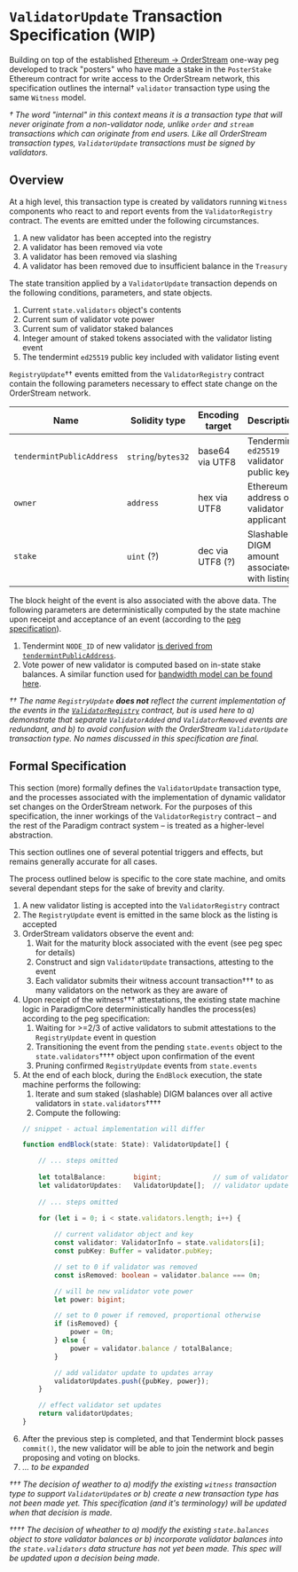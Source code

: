 # `ValidatorUpdate` Transaction Specification (WIP)

Building on top of the established [Ethereum -> OrderStream](./ethereum-peg-spec.md) one-way peg developed to track "posters" who have made a stake in the `PosterStake` Ethereum contract for write access to the OrderStream network, this specification outlines the internal† `validator` transaction type using the same `Witness` model. 

*† The word "internal" in this context means it is a transaction type that will never originate from a non-validator node, unlike `order` and `stream` transactions which can originate from end users. Like all OrderStream transaction types, `ValidatorUpdate` transactions must be signed by validators.*

## Overview
At a high level, this transaction type is created by validators running `Witness` components who react to and report events from the `ValidatorRegistry` contract. The events are emitted under the following circumstances.

1. A new validator has been accepted into the registry
1. A validator has been removed via vote
1. A validator has been removed via slashing
1. A validator has been removed due to insufficient balance in the `Treasury`

The state transition applied by a `ValidatorUpdate` transaction depends on the following conditions, parameters, and state objects.

1. Current `state.validators` object's contents
1. Current sum of validator vote power
1. Current sum of validator staked balances
1. Integer amount of staked tokens associated with the validator listing event
1. The tendermint `ed25519` public key included with validator listing event

`RegistryUpdate`†† events emitted from the `ValidatorRegistry` contract contain the following parameters necessary to effect state change on the OrderStream network.

|Name|Solidity type|Encoding target|Description|
|-|-|-|-|
|`tendermintPublicAddress`|`string`/`bytes32`|base64 via UTF8|Tendermint `ed25519` validator public key|
|`owner`|`address`|hex via UTF8| Ethereum address of validator applicant|
|`stake`|`uint` (?)|dec via UTF8 (?)| Slashable DIGM amount associated with listing

The block height of the event is also associated with the above data. The following parameters are deterministically computed by the state machine upon receipt and acceptance of an event (according to the [peg specification](./ethereum-peg-spec.md)).

1. Tendermint `NODE_ID` of new validator [is derived from `tendermintPublicAddress`](https://github.com/ParadigmFoundation/ParadigmCore/blob/master/src/util/static/valFunctions.ts#L23).
1. Vote power of new validator is computed based on in-state stake balances. A similar function used for [bandwidth model can be found here](https://github.com/ParadigmFoundation/ParadigmCore/blob/dev/src/core/util/utils.ts#L115).

*†† The name `RegistryUpdate` __does not__ reflect the current implementation of the events in the [`ValidatorRegistry`](https://github.com/ParadigmFoundation/ParadigmContracts/blob/master/contracts/ValidatorRegistry.sol) contract, but is used here to a) demonstrate that separate `ValidatorAdded` and `ValidatorRemoved` events are redundant, and b) to avoid confusion with the OrderStream `ValidatorUpdate` transaction type. No names discussed in this specification are final.*

## Formal Specification

This section (more) formally defines the `ValidatorUpdate` transaction type, and the processes associated with the implementation of dynamic validator set changes on the OrderStream network. For the purposes of this specification, the inner workings of the `ValidatorRegistry` contract – and the rest of the Paradigm contract system – is treated as a higher-level abstraction.

This section outlines one of several potential triggers and effects, but remains generally accurate for all cases.

The process outlined below is specific to the core state machine, and omits several dependant steps for the sake of brevity and clarity.

1. A new validator listing is accepted into the `ValidatorRegistry` contract
1. The `RegistryUpdate` event is emitted in the same block as the listing is accepted
1. OrderStream validators observe the event and:
   1. Wait for the maturity block associated with the event (see peg spec for details)
   1. Construct and sign `ValidatorUpdate` transactions, attesting to the event
   1. Each validator submits their witness account transaction††† to as many validators on the network as they are aware of
1. Upon receipt of the witness††† attestations, the existing state machine logic in ParadigmCore deterministically handles the process(es) according to the peg specification:
    1. Waiting for >=2/3 of active validators to submit attestations to the `RegistryUpdate` event in question
    1. Transitioning the event from the pending `state.events` object to the `state.validators`†††† object upon confirmation of the event
    1. Pruning confirmed `RegistryUpdate` events from `state.events`
1. At the end of each block, during the `EndBlock` execution, the state machine performs the following:
    1. Iterate and sum staked (slashable) DIGM balances over all active validators in `state.validators`††††
    1. Compute the following:
    ```ts
    // snippet - actual implementation will differ

    function endBlock(state: State): ValidatorUpdate[] {

        // ... steps omitted
        
        let totalBalance:       bigint;             // sum of validator staked balances
        let validatorUpdates:   ValidatorUpdate[];  // validator updates to effect 
        
        // ... steps omitted

        for (let i = 0; i < state.validators.length; i++) {
            
            // current validator object and key
            const validator: ValidatorInfo = state.validators[i];
            const pubKey: Buffer = validator.pubKey;

            // set to 0 if validator was removed 
            const isRemoved: boolean = validator.balance === 0n;

            // will be new validator vote power
            let power: bigint;

            // set to 0 power if removed, proportional otherwise
            if (isRemoved) {
                power = 0n;
            } else {
                power = validator.balance / totalBalance;
            }

            // add validator update to updates array
            validatorUpdates.push({pubKey, power});
        }

        // effect validator set updates
        return validatorUpdates;
    }
    ```
1. After the previous step is completed, and that Tendermint block passes `commit()`, the new validator will be able to join the network and begin proposing and voting on blocks.
1. _... to be expanded_

*††† The decision of weather to a) modify the existing `witness` transaction type to support `ValidatorUpdate`s or b) create a new transaction type has not been made yet. This specification (and it's terminology) will be updated when that decision is made.*

*†††† The decision of wheather to a) modify the existing `state.balances` object to store validator balances or b) incorporate validator balances into the `state.validators` data structure has not yet been made. This spec will be updated upon a decision being made.*